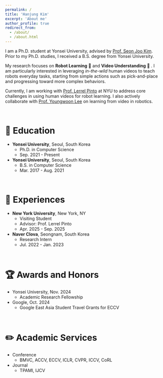 ```yaml
---
permalink: /
title: 'Hanjung Kim'
excerpt: 'About me'
author_profile: true
redirect_from:
  - /about/
  - /about.html
---
```


I am a Ph.D. student at Yonsei University, advised by [Prof. Seon Joo Kim](https://sites.google.com/site/seonjookim/). 
Prior to my Ph.D. studies, I received a B.S. degree from Yonsei University.

My research focuses on **Robot Learning** 🤖 and **Video Understanding** 🎥	.
I am particularly interested in leveraging <i>in-the-wild</i> human videos to teach robots everyday tasks, starting from simple actions such as pick-and-place and progressing toward more complex behaviors.

Currently, I am working with [Prof. Lerrel Pinto](https://www.lerrelpinto.com) at NYU to address core challenges in using human videos for robot learning.
I also actively collaborate with [Prof. Youngwoon Lee](https://youngwoon.github.io) on learning from video in robotics.

<br/>

# 🏫 Education

- **Yonsei University**, Seoul, South Korea
  - Ph.D. in Computer Science
  - Sep. 2021 - Present
- **Yonsei University**, Seoul, South Korea
  - B.S. in Computer Science
  - Mar. 2017 - Aug. 2021

<br/>

# 🏢 Experiences

- **New York University**, New York, NY
  - Visiting Student
  - Advisor: Prof. Lerrel Pinto
  - Apr. 2025 - Sep. 2025
- **Naver Clova**, Seongnam, South Korea
  - Research Intern
  - Jul. 2022 - Jan. 2023

<br/>

# 🏆 Awards and Honors
- Yonsei University, Nov. 2024
  - Academic Research Fellowship
- Google, Oct. 2024
  - Google East Asia Student Travel Grants for ECCV 

<br/>

# ✏️ Academic Services
- Conference
  - BMVC, ACCV, ECCV, ICLR, CVPR, ICCV, CoRL
- Journal
  - TPAMI, IJCV

<!-- # ✏️ Academic Activities -->